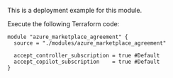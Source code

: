 This is a deployment example for this module.

Execute the following Terraform code:

```hcl
module "azure_marketplace_agreement" {
  source = "./modules/azure_marketplace_agreement"

  accept_controller_subscription = true #Default
  accept_copilot_subscription    = true #Default
}
```
